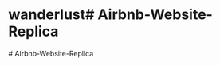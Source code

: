 # wanderlust#   A i r b n b - W e b s i t e - R e p l i c a  
 #   A i r b n b - W e b s i t e - R e p l i c a  
 